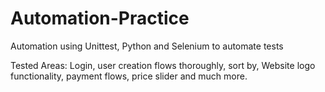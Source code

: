 # Automation-Practice
Automation using Unittest, Python and Selenium to automate tests

Tested Areas:
Login, user creation flows thoroughly, sort by, Website logo functionality, payment flows, price slider and much more.
